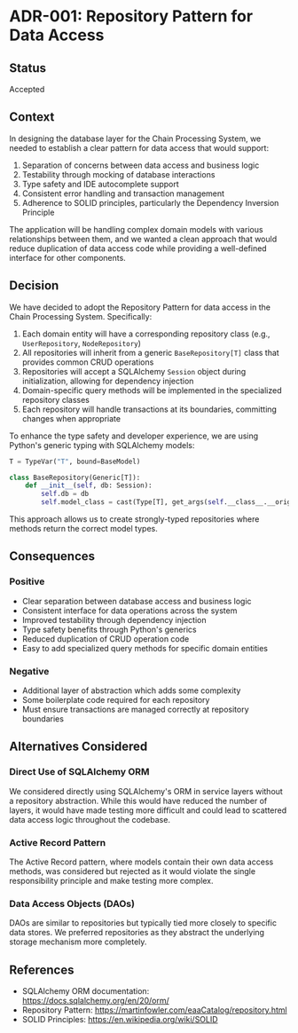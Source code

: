 # ADR-001: Repository Pattern for Data Access

## Status
Accepted

## Context
In designing the database layer for the Chain Processing System, we needed to establish a clear pattern for data access that would support:

1. Separation of concerns between data access and business logic
2. Testability through mocking of database interactions
3. Type safety and IDE autocomplete support
4. Consistent error handling and transaction management
5. Adherence to SOLID principles, particularly the Dependency Inversion Principle

The application will be handling complex domain models with various relationships between them, and we wanted a clean approach that would reduce duplication of data access code while providing a well-defined interface for other components.

## Decision
We have decided to adopt the Repository Pattern for data access in the Chain Processing System. Specifically:

1. Each domain entity will have a corresponding repository class (e.g., `UserRepository`, `NodeRepository`)
2. All repositories will inherit from a generic `BaseRepository[T]` class that provides common CRUD operations
3. Repositories will accept a SQLAlchemy `Session` object during initialization, allowing for dependency injection
4. Domain-specific query methods will be implemented in the specialized repository classes
5. Each repository will handle transactions at its boundaries, committing changes when appropriate

To enhance the type safety and developer experience, we are using Python's generic typing with SQLAlchemy models:

```python
T = TypeVar("T", bound=BaseModel)

class BaseRepository(Generic[T]):
    def __init__(self, db: Session):
        self.db = db
        self.model_class = cast(Type[T], get_args(self.__class__.__orig_bases__[0])[0])
```

This approach allows us to create strongly-typed repositories where methods return the correct model types.

## Consequences

### Positive
- Clear separation between database access and business logic
- Consistent interface for data operations across the system
- Improved testability through dependency injection
- Type safety benefits through Python's generics
- Reduced duplication of CRUD operation code
- Easy to add specialized query methods for specific domain entities

### Negative
- Additional layer of abstraction which adds some complexity
- Some boilerplate code required for each repository
- Must ensure transactions are managed correctly at repository boundaries

## Alternatives Considered

### Direct Use of SQLAlchemy ORM
We considered directly using SQLAlchemy's ORM in service layers without a repository abstraction. While this would have reduced the number of layers, it would have made testing more difficult and could lead to scattered data access logic throughout the codebase.

### Active Record Pattern
The Active Record pattern, where models contain their own data access methods, was considered but rejected as it would violate the single responsibility principle and make testing more complex.

### Data Access Objects (DAOs)
DAOs are similar to repositories but typically tied more closely to specific data stores. We preferred repositories as they abstract the underlying storage mechanism more completely.

## References
- SQLAlchemy ORM documentation: https://docs.sqlalchemy.org/en/20/orm/
- Repository Pattern: https://martinfowler.com/eaaCatalog/repository.html
- SOLID Principles: https://en.wikipedia.org/wiki/SOLID 